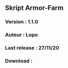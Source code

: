 Skript Armor-Farm
-------------

### Version : 1.1.0
### Auteur : Lopo
### Last release : 27/11/20


### Download : 
